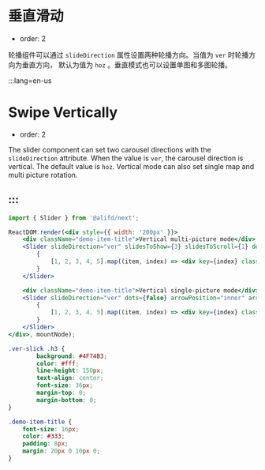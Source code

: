 # 垂直滑动

- order: 2

轮播组件可以通过 `slideDirection` 属性设置两种轮播方向。当值为 `ver` 时轮播方向为垂直方向，
默认为值为 `hoz` 。垂直模式也可以设置单图和多图轮播。

:::lang=en-us
# Swipe Vertically

- order: 2

The slider component can set two carousel directions with the `slideDirection` attribute. When the value is `ver`, the carousel direction is vertical. The default value is `hoz`. Vertical mode can also set single map and multi picture rotation.

:::
---

````jsx
import { Slider } from '@alifd/next';

ReactDOM.render(<div style={{ width: '200px' }}>
    <div className="demo-item-title">Vertical multi-picture mode</div>
    <Slider slideDirection="ver" slidesToShow={3} slidesToScroll={1} dots={false} arrowPosition="inner" arrowDirection="ver" className="ver-slick">
        {
            [1, 2, 3, 4, 5].map((item, index) => <div key={index} className="custom-slider" style={{ border: '1px solid transparent'}}><h3 className="h3">{item}</h3></div>)
        }
    </Slider>

    <div className="demo-item-title">Vertical single-picture mode</div>
    <Slider slideDirection="ver" dots={false} arrowPosition="inner" arrowDirection="ver" className="ver-slick">
        {
            [1, 2, 3, 4, 5].map((item, index) => <div key={index} className="custom-slider"><h3 className="h3">{item}</h3></div>)
        }
    </Slider>
</div>, mountNode);
````

````css
.ver-slick .h3 {
        background: #4F74B3;
        color: #fff;
        line-height: 150px;
        text-align: center;
        font-size: 36px;
        margin-top: 0;
        margin-bottom: 0;
}

.demo-item-title {
    font-size: 16px;
    color: #333;
    padding: 8px;
    margin: 20px 0 10px 0;
}
````
